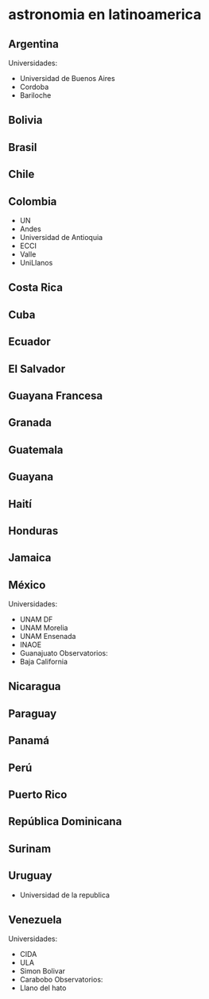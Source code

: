 # astronomia en latinoamerica

## Argentina
Universidades:
- Universidad de Buenos Aires
- Cordoba
- Bariloche
## Bolivia
## Brasil
## Chile
## Colombia
- UN
- Andes
- Universidad de Antioquia
- ECCI
- Valle
- UniLlanos
## Costa Rica
## Cuba
## Ecuador
## El Salvador
## Guayana Francesa
## Granada
## Guatemala
## Guayana
## Haití
## Honduras
## Jamaica
## México
 Universidades: 
- UNAM DF
- UNAM Morelia
- UNAM Ensenada
- INAOE
- Guanajuato 
Observatorios:
- Baja California
## Nicaragua
## Paraguay
## Panamá
## Perú
## Puerto Rico
## República Dominicana
## Surinam
## Uruguay
- Universidad de la republica
## Venezuela 
Universidades:
- CIDA
- ULA
- Simon Bolivar
- Carabobo
Observatorios:
 - Llano del hato
